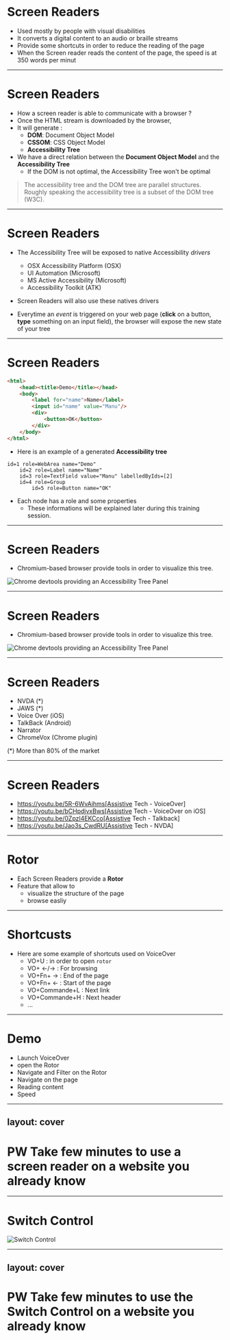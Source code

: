 # Screen Readers

* Used mostly by people with visual disabilities
* It converts a digital content to an audio or braille streams
* Provide some shortcuts in order to reduce the reading of the page
* When the Screen reader reads the content of the page, the speed is at 350 words per minut

--- 

# Screen Readers

* How a screen reader is able to communicate with a browser ?
* Once the HTML stream is downloaded by the browser,
* It will generate :
    * **DOM**: Document Object Model 
    * **CSSOM**: CSS Object Model
    * **Accessibility Tree**
* We have a direct relation between the **Document Object Model** and the **Accessibility Tree**
    * If the DOM is not optimal, the Accessibility Tree won't be optimal

> The accessibility tree and the DOM tree are parallel structures. Roughly speaking the accessibility tree is a subset of the DOM tree (W3C).

--- 

# Screen Readers

* The Accessibility Tree will be exposed to native Accessibility *drivers*
    * OSX Accessibility Platform (OSX)
    * UI Automation (Microsoft)
    * MS Active Accessibility (Microsoft)
    * Accessibility Toolkit (ATK)

* Screen Readers will also use these natives drivers

* Everytime an *event* is triggered on your web page (**click** on a button, **type** something on an input field), the browser will expose the new state of your tree
---

# Screen Readers

```html
<html>
    <head><title>Demo</title></head>
    <body>
        <label for="name">Name</label>
        <input id="name" value="Manu"/>
        <div>
            <button>OK</button>
        </div>
    </body>
</html>
```

* Here is an example of a generated **Accessibility tree**

```
id=1 role=WebArea name="Demo"
    id=2 role=Label name="Name"
    id=3 role=TextField value="Manu" labelledByIds=[2]
    id=4 role=Group
        id=5 role=Button name="OK"
```

* Each node has a role and some properties
    * These informations will be explained later during this training session.

---

# Screen Readers

* Chromium-based browser provide tools in order to visualize this tree.

![Chrome devtools providing an Accessibility Tree Panel](/images/a11ytreelocal.png)

---

# Screen Readers

* Chromium-based browser provide tools in order to visualize this tree.

![Chrome devtools providing an Accessibility Tree Panel](/images/a11ytreeglobal.png)

---

# Screen Readers

* NVDA (*)
* JAWS (*)
* Voice Over (iOS)
* TalkBack (Android)
* Narrator
* ChromeVox (Chrome plugin)

(*) More than 80% of the market

---

# Screen Readers

* https://youtu.be/5R-6WvAihms[Assistive Tech - VoiceOver]
* https://youtu.be/bCHpdjvxBws[Assistive Tech - VoiceOver on iOS]
* https://youtu.be/0Zpzl4EKCco[Assistive Tech - Talkback]
* https://youtu.be/Jao3s_CwdRU[Assistive Tech - NVDA]

---

# Rotor

* Each Screen Readers provide a **Rotor**
* Feature that allow to
    * visualize the structure of the page
    * browse easliy 

---

# Shortcusts

* Here are some example of shortcuts used on VoiceOver
    * VO+U : in order to open `rotor`
    * VO+ <-/-> : For browsing
    * VO+Fn+ -> : End of the page
    * VO+Fn+ <- : Start of the page
    * VO+Commande+L : Next link
    * VO+Commande+H : Next header
    * ...

---

# Demo

* Launch VoiceOver
* open the Rotor
* Navigate and Filter on the Rotor
* Navigate on the page
* Reading content
* Speed

---
layout: cover
---

# PW Take few minutes to use a screen reader on a website you already know

---

# Switch Control

![Switch Control](/images/switchcontrol.png)

---
layout: cover
---

# PW Take few minutes to use the Switch Control on a website you already know

